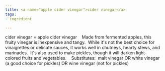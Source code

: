 ```yaml
---
title: <a name="apple cider vinegar">cider vinegar</a>
tags:
- ingredient

---
```

cider vinegar = apple cider vinegar     Made from fermented apples, this fruity vinegar is inexpensive and tangy.  While it's not the best choice for vinaigrettes or delicate sauces, it works well in chutneys, hearty stews, and marinades.  It's also used to make pickles, though it will darken light-colored fruits and vegetables.    Substitutes:  malt vinegar OR white vinegar (a good choice for pickles) OR wine vinegar (not for pickles)
